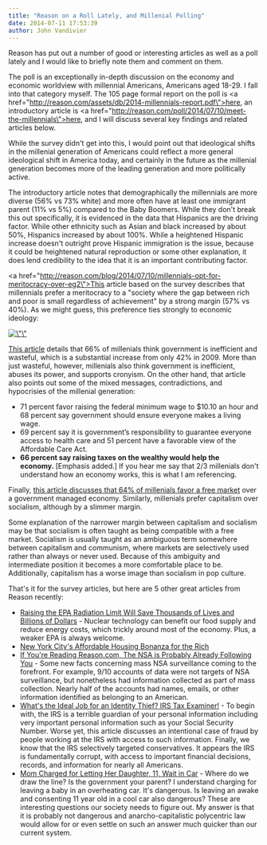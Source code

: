 ```yaml
---
title: "Reason on a Roll Lately, and Millenial Polling"
date: 2014-07-11 17:53:39
author: John Vandivier
---
```




Reason has put out a number of good or interesting articles as well as a poll lately and I would like to briefly note them and comment on them.

The poll is an exceptionally in-depth discussion on the economy and economic worldview with millennial Americans, Americans aged 18-29. I fall into that category myself. The 105 page formal report on the poll is <a href=\"http://reason.com/assets/db/2014-millennials-report.pdf\">here</a>, an introductory article is <a href=\"http://reason.com/poll/2014/07/10/meet-the-millennials\">here</a>, and I will discuss several key findings and related articles below.

While the survey didn't get into this, I would point out that ideological shifts in the millenial generation of Americans could reflect a more general ideological shift in America today, and certainly in the future as the millenial generation becomes more of the leading generation and more politically active.

The introductory article notes that demographically the millennials are more diverse (56% vs 73% white) and more often have at least one immigrant parent (11% vs 5%) compared to the Baby Boomers. While they don't break this out specifically, it is evidenced in the data that Hispanics are the driving factor. While other ethnicity such as Asian and black increased by about 50%, Hispanics increased by about 100%. While a heightened Hispanic increase doesn't outright prove Hispanic immigration is the issue, because it could be heightened natural reproduction or some other explanation, it does lend credibility to the idea that it is an important contributing factor.

<a href=\"http://reason.com/blog/2014/07/10/millennials-opt-for-meritocracy-over-eg2\">This article</a> based on the survey describes that millennials prefer a meritocracy to a \"society where the gap between rich and poor is small regardless of achievement\" by a strong margin (57% vs 40%). As we might guess, this preference ties strongly to economic ideology:
<p style=\"text-align: center;\"><a href=\"http://cloudfront-media.reason.com/mc/eekins/2014_07/50_MoneyWHeretheirmouthis.jpg?h=366&amp;w=300\"><img class=\"aligncenter\" src=\"http://cloudfront-media.reason.com/mc/eekins/2014_07/50_MoneyWHeretheirmouthis.jpg?h=366&amp;w=300\" alt=\"\" width=\"300\" height=\"366\" /></a></p>
<a href=\"http://reason.com/poll/2014/07/10/reason-rupe-2014-millennial-survey\">This article</a> details that 66% of millenials think government is inefficient and wasteful, which is a substantial increase from only 42% in 2009. More than just wasteful, however, millenials also think government is inefficient, abuses its power, and supports cronyism. On the other hand, that article also points out some of the mixed messages, contradictions, and hypocrisies of the millenial generation:
<ul>
	<li>71 percent favor raising the federal minimum wage to $10.10 an hour and 68 percent say government should ensure everyone makes a living wage.</li>
	<li>69 percent say it is government’s responsibility to guarantee everyone access to health care and 51 percent have a favorable view of the Affordable Care Act.</li>
	<li><strong>66 percent say raising taxes on the wealthy would help the economy. </strong>[Emphasis added.] If you hear me say that 2/3 millenials don't understand how an economy works, this is what I am referencing.</li>
</ul>
Finally, <a href=\"http://reason.com/blog/2014/07/10/64-percent-of-millennials-favor-a-free-m\">this article discusses that 64% of millenials favor a free market</a> over a government managed economy. Similarly, millenials prefer capitalism over socialism, although by a slimmer margin.

Some explanation of the narrower margin between capitalism and socialism may be that socialism is often taught as being compatible with a free market. Socialism is usually taught as an ambiguous term somewhere between capitalism and communism, where markets are selectively used rather than always or never used. Because of this ambiguity and intermediate position it becomes a more comfortable place to be. Additionally, capitalism has a worse image than socialism in pop culture.

That's it for the survey articles, but here are 5 other great articles from Reason recently:
<ul>
	<li><a href=\"http://reason.com/archives/2014/07/06/raising-the-epa-radiation-limit-will-sav\">Raising the EPA Radiation Limit Will Save Thousands of Lives and Billions of Dollars</a> - Nuclear technology can benefit our food supply and reduce energy costs, which trickly around most of the economy. Plus, a weaker EPA is always welcome.</li>
	<li><a href=\"http://reason.com/archives/2014/07/03/new-york-citys-affordable-housing-bonanz\">New York City's Affordable Housing Bonanza for the Rich</a></li>
	<li><a href=\"http://reason.com/blog/2014/07/06/if-youre-reading-reasoncom-the-nsa-is-pr\">If You're Reading Reason.com, The NSA is Probably Already Following You</a> - Some new facts concerning mass NSA surveillance coming to the forefront. For example, 9/10 accounts of data were not targets of NSA surveillance, but nonetheless had information collected as part of mass collection. Nearly half of the accounts had names, emails, or other information identified as belonging to an American.</li>
	<li><a href=\"http://reason.com/blog/2014/07/10/whats-the-ideal-job-for-an-identity-thie\">What's the Ideal Job for an Identity Thief? IRS Tax Examiner!</a> - To begin with, the IRS is a terrible guardian of your personal information including very important personal information such as your Social Security Number. Worse yet, this article discusses an intentional case of fraud by people working at the IRS with access to such information. Finally, we know that the IRS selectively targeted conservatives. It appears the IRS is fundamentally corrupt, with access to important financial decisions, records, and information for nearly all Americans.</li>
	<li><a href=\"http://reason.com/blog/2014/07/11/mom-charged-for-letting-her-daughter-11\">Mom Charged for Letting Her Daughter, 11, Wait in Car</a> - Where do we draw the line? Is the government your parent? I understand charging for leaving a baby in an overheating car. It's dangerous. Is leaving an awake and consenting 11 year old in a cool car also dangerous? These are interesting questions our society needs to figure out. My answer is that it is probably not dangerous and anarcho-capitalistic polycentric law would allow for or even settle on such an answer much quicker than our current system.</li>
</ul>